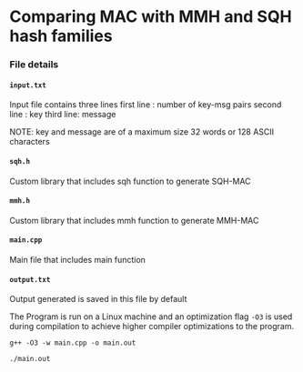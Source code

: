 # Comparing MAC with MMH and SQH hash families

### File details
#### `input.txt`

Input file contains three lines 
first line : number of key-msg pairs
second line : key 
third line: message

NOTE: key and message are of a maximum size 32 words or 128 ASCII characters

#### `sqh.h`
Custom library that includes sqh function to generate SQH-MAC

#### `mmh.h`
Custom library that includes mmh function to generate MMH-MAC

#### `main.cpp`
Main file that includes main function

#### `output.txt`
Output generated is saved in this file by default


The Program is run on a Linux machine and an optimization flag `-O3` is used during compilation to achieve higher compiler optimizations to the program.

```
g++ -O3 -w main.cpp -o main.out
```
```
./main.out
```
